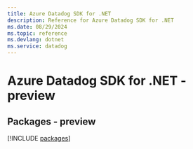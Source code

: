 ```yaml
---
title: Azure Datadog SDK for .NET
description: Reference for Azure Datadog SDK for .NET
ms.date: 08/29/2024
ms.topic: reference
ms.devlang: dotnet
ms.service: datadog
---
```

# Azure Datadog SDK for .NET - preview
## Packages - preview
[!INCLUDE [packages](datadog-index.md)]
